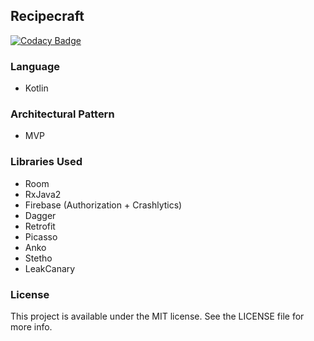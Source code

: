 ## Recipecraft

[![Codacy Badge](https://api.codacy.com/project/badge/Grade/9d6b068f35734c7ab6ab53da8c9c57aa)](https://app.codacy.com/app/aaevseev/recipecraft?utm_source=github.com&utm_medium=referral&utm_content=teamdroid/recipecraft&utm_campaign=Badge_Grade_Dashboard)

### Language
* Kotlin
### Architectural Pattern
*  MVP
### Libraries Used 
* Room
* RxJava2
* Firebase (Authorization + Crashlytics)
* Dagger
* Retrofit
* Picasso
* Anko
* Stetho
* LeakCanary

### License
This project is available under the MIT license. See the LICENSE file for more info.

